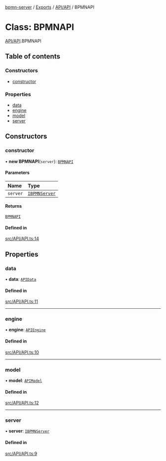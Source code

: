 [bpmn-server](../README.md) / [Exports](../modules.md) / [API/API](../modules/API_API.md) / BPMNAPI

# Class: BPMNAPI

[API/API](../modules/API_API.md).BPMNAPI

## Table of contents

### Constructors

- [constructor](API_API.BPMNAPI.md#constructor)

### Properties

- [data](API_API.BPMNAPI.md#data)
- [engine](API_API.BPMNAPI.md#engine)
- [model](API_API.BPMNAPI.md#model)
- [server](API_API.BPMNAPI.md#server)

## Constructors

### constructor

• **new BPMNAPI**(`server`): [`BPMNAPI`](API_API.BPMNAPI.md)

#### Parameters

| Name | Type |
| :------ | :------ |
| `server` | [`IBPMNServer`](../interfaces/interfaces_server.IBPMNServer.md) |

#### Returns

[`BPMNAPI`](API_API.BPMNAPI.md)

#### Defined in

[src/API/API.ts:14](https://github.com/linonetwo/bpmn-server/blob/02da6f2/src/API/API.ts#L14)

## Properties

### data

• **data**: [`APIData`](API_API.APIData.md)

#### Defined in

[src/API/API.ts:11](https://github.com/linonetwo/bpmn-server/blob/02da6f2/src/API/API.ts#L11)

___

### engine

• **engine**: [`APIEngine`](API_API.APIEngine.md)

#### Defined in

[src/API/API.ts:10](https://github.com/linonetwo/bpmn-server/blob/02da6f2/src/API/API.ts#L10)

___

### model

• **model**: [`APIModel`](API_API.APIModel.md)

#### Defined in

[src/API/API.ts:12](https://github.com/linonetwo/bpmn-server/blob/02da6f2/src/API/API.ts#L12)

___

### server

• **server**: [`IBPMNServer`](../interfaces/interfaces_server.IBPMNServer.md)

#### Defined in

[src/API/API.ts:9](https://github.com/linonetwo/bpmn-server/blob/02da6f2/src/API/API.ts#L9)
